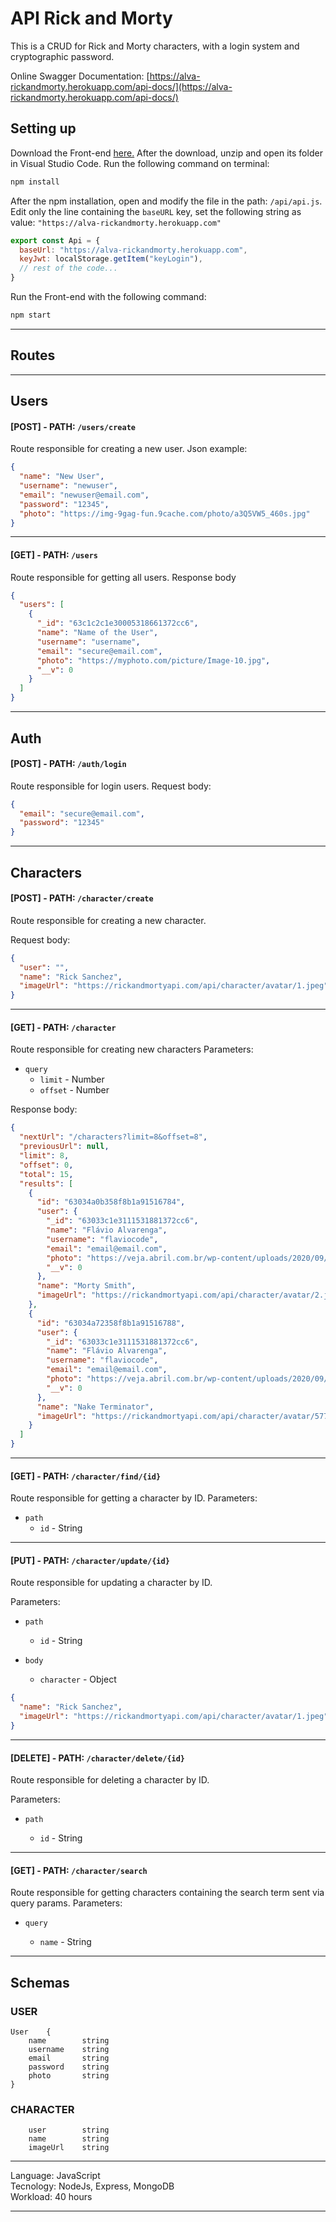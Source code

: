 # API Rick and Morty

This is a CRUD for Rick and Morty characters, with a login system and cryptographic password.

Online Swagger Documentation: [https://alva-rickandmorty.herokuapp.com/api-docs/](https://alva-rickandmorty.herokuapp.com/api-docs/)

## Setting up

Download the Front-end [here.](https://drive.google.com/file/d/1FAutpdj3nYIuwzfeoLwUOhWmybOvecSi/view?usp=sharing)
After the download, unzip and open its folder in Visual Studio Code. Run the following command on terminal:

```bash
npm install
```

After the npm installation, open and modify the file in the path: `/api/api.js`.
Edit only the line containing the `baseURL` key, set the following string as value: `"https://alva-rickandmorty.herokuapp.com"`

```javaScript
export const Api = {
  baseUrl: "https://alva-rickandmorty.herokuapp.com",
  keyJwt: localStorage.getItem("keyLogin"),
  // rest of the code...
}
```

Run the Front-end with the following command:

```bash
npm start
```

---

## Routes

---

## Users

#### [POST] - PATH: `/users/create`

Route responsible for creating a new user.
Json example:

```json
{
  "name": "New User",
  "username": "newuser",
  "email": "newuser@email.com",
  "password": "12345",
  "photo": "https://img-9gag-fun.9cache.com/photo/a3Q5VW5_460s.jpg"
}
```

---

#### [GET] - PATH: `/users`

Route responsible for getting all users.
Response body

```json
{
  "users": [
    {
      "_id": "63c1c2c1e30005318661372cc6",
      "name": "Name of the User",
      "username": "username",
      "email": "secure@email.com",
      "photo": "https://myphoto.com/picture/Image-10.jpg",
      "__v": 0
    }
  ]
}
```

---

## Auth

#### [POST] - PATH: `/auth/login`

Route responsible for login users.
Request body:

```json
{
  "email": "secure@email.com",
  "password": "12345"
}
```

---

## Characters

#### [POST] - PATH: `/character/create`

Route responsible for creating a new character.

Request body:

```json
{
  "user": "",
  "name": "Rick Sanchez",
  "imageUrl": "https://rickandmortyapi.com/api/character/avatar/1.jpeg"
}
```

---

#### [GET] - PATH: `/character`

Route responsible for creating new characters
Parameters:

- `query`
  - `limit` - Number
  - `offset` - Number

Response body:

```json
{
  "nextUrl": "/characters?limit=8&offset=8",
  "previousUrl": null,
  "limit": 8,
  "offset": 0,
  "total": 15,
  "results": [
    {
      "id": "63034a0b358f8b1a91516784",
      "user": {
        "_id": "63033c1e3111531881372cc6",
        "name": "Flávio Alvarenga",
        "username": "flaviocode",
        "email": "email@email.com",
        "photo": "https://veja.abril.com.br/wp-content/uploads/2020/09/1-GettyImages-517387700.jpg",
        "__v": 0
      },
      "name": "Morty Smith",
      "imageUrl": "https://rickandmortyapi.com/api/character/avatar/2.jpeg"
    },
    {
      "id": "63034a72358f8b1a91516788",
      "user": {
        "_id": "63033c1e3111531881372cc6",
        "name": "Flávio Alvarenga",
        "username": "flaviocode",
        "email": "email@email.com",
        "photo": "https://veja.abril.com.br/wp-content/uploads/2020/09/1-GettyImages-517387700.jpg",
        "__v": 0
      },
      "name": "Nake Terminator",
      "imageUrl": "https://rickandmortyapi.com/api/character/avatar/577.jpeg"
    }
  ]
}
```

---

#### [GET] - PATH: `/character/find/{id}`

Route responsible for getting a character by ID.
Parameters:

- `path`
  - `id` - String

---

#### [PUT] - PATH: `/character/update/{id}`

Route responsible for updating a character by ID.

Parameters:

- `path`

  - `id` - String

- `body`
  - `character` - Object

```json
{
  "name": "Rick Sanchez",
  "imageUrl": "https://rickandmortyapi.com/api/character/avatar/1.jpeg"
}
```

---

#### [DELETE] - PATH: `/character/delete/{id}`

Route responsible for deleting a character by ID.

Parameters:

- `path`

  - `id` - String

---

#### [GET] - PATH: `/character/search`

Route responsible for getting characters containing the search term sent via query params.
Parameters:

- `query`

  - `name` - String

---

## Schemas

### USER

```
User    {
    name        string
    username    string
    email       string
    password    string
    photo       string
}
```

### CHARACTER

```
    user        string
    name        string
    imageUrl    string
```

---

Language: JavaScript  
Tecnology: NodeJs, Express, MongoDB  
Workload: 40 hours

---
